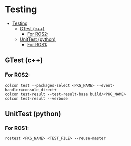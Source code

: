 # Testing

- [Testing](#testing)
  - [GTest (c++)](#gtest-c)
    - [For ROS2:](#for-ros2)
  - [UnitTest (python)](#unittest-python)
    - [For ROS1:](#for-ros1)

## GTest (c++)

### For ROS2:
```
colcon test --packages-select <PKG_NAME> --event-handler=console_direct+
colcon test-result --test-result-base build/<PKG_NAME>
colcon test-result --verbose
```

## UnitTest (python)

### For ROS1:
```
rostest <PKG_NAME> <TEST_FILE> --reuse-master
```
